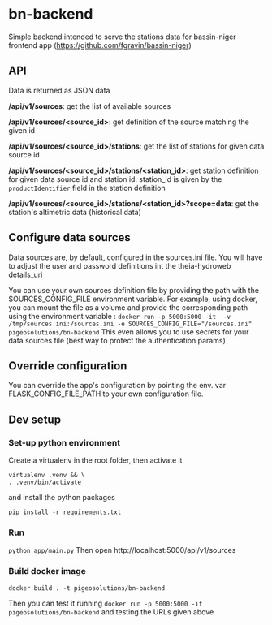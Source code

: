 # bn-backend
Simple backend intended to serve the stations data for bassin-niger frontend app (https://github.com/fgravin/bassin-niger)

## API

Data is returned as JSON data

**/api/v1/sources**: get the list of available sources

**/api/v1/sources/<source_id>**: get definition of the source matching the given id

**/api/v1/sources/<source_id>/stations**: get the list of stations for given data source id

**/api/v1/sources/<source_id>/stations/<station_id>**: get station definition for given data source id and station id. 
station_id is given by the `productIdentifier` field in the station definition

**/api/v1/sources/<source_id>/stations/<station_id>?scope=data**: get the station's altimetric data (historical data)

## Configure data sources
Data sources are, by default, configured in the sources.ini file. You will have to adjust the user and password 
definitions int the theia-hydroweb details_uri

You can use your own sources definition file by providing the path with the SOURCES_CONFIG_FILE environment variable. 
For example, using docker, you can mount the file as a volume and provide the corresponding path using the environment 
variable : 
`docker run -p 5000:5000 -it  -v /tmp/sources.ini:/sources.ini -e SOURCES_CONFIG_FILE="/sources.ini" pigeosolutions/bn-backend`
This even allows you to use secrets for your data sources file (best way to protect the authentication params)

## Override configuration
You can override the app's configuration by pointing the env. var FLASK_CONFIG_FILE_PATH to your own configuration file.

## Dev setup

### Set-up python environment
Create a virtualenv in the root folder, then activate it
```
virtualenv .venv && \
. .venv/bin/activate
```
and install the python packages
```
pip install -r requirements.txt
```

### Run
`python app/main.py`
Then open http://localhost:5000/api/v1/sources

### Build docker image
`docker build . -t pigeosolutions/bn-backend`

Then you can test it running 
`docker run -p 5000:5000 -it pigeosolutions/bn-backend`
and testing the URLs given above

